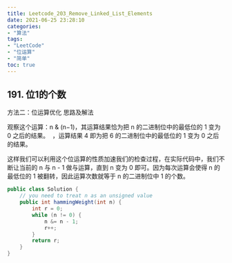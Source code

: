 ```yaml
---
title: Leetcode_203_Remove_Linked_List_Elements
date: 2021-06-25 23:28:10
categories:
- "算法"
tags:
- "LeetCode"
- "位运算"
- "简单"
toc: true
---
```

## 191. 位1的个数

方法二：位运算优化
思路及解法

观察这个运算：n & (n−1)，其运算结果恰为把 n 的二进制位中的最低位的 1 变为 0 之后的结果。
​
 ，运算结果 4 即为把 6 的二进制位中的最低位的 1 变为 0 之后的结果。

这样我们可以利用这个位运算的性质加速我们的检查过程，在实际代码中，我们不断让当前的 n 与 n - 1 做与运算，直到 n 变为 0 即可。因为每次运算会使得 n 的最低位的 1 被翻转，因此运算次数就等于 n 的二进制位中 1 的个数。

```java
public class Solution {
    // you need to treat n as an unsigned value
    public int hammingWeight(int n) {
        int r = 0;
        while (n != 0) {
            n &= n - 1;
            r++;
        }
        return r;
    }
}
```